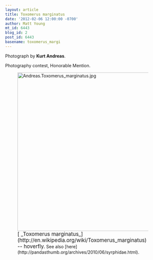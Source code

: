 ```yaml
---
layout: article
title: Toxomerus marginatus
date: '2012-02-06 12:00:00 -0700'
author: Matt Young
mt_id: 6443
blog_id: 2
post_id: 6443
basename: toxomerus_margi
---
```

Photograph by **Kurt Andreas**.

Photography contest, Honorable Mention.

<figure>
<img src="http://pandasthumb.org/Andreas.Toxomerus_marginatus.jpg" alt="Andreas.Toxomerus_marginatus.jpg" width="590" height="513" />
<figcaption markdown="span">
<big>[ _Toxomerus marginatus_](http://en.wikipedia.org/wiki/Toxomerus_marginatus) -- hoverfly.</big> See also [here](http://pandasthumb.org/archives/2010/06/syrphidae.html).

</figcaption>
</figure>
